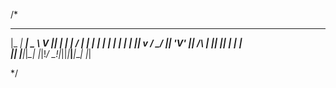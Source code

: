 /*
 _____ ___ ___ __ __  _   _   __  _   _   ___ _____  
|_   _| __| _ \  V  || | | | /  \| | | | | __|_   _| 
  | | | _|| v / \_/ || 'V' || /\ | |_| |_| _|  | |   
  |_| |___|_|_\_| |_|!_/ \_!|_||_|___|___|___| |_|                                                                                               
                                                                                            
*/
